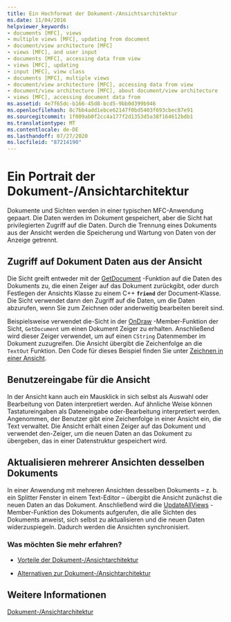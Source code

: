 ```yaml
---
title: Ein Hochformat der Dokument-/Ansichtsarchitektur
ms.date: 11/04/2016
helpviewer_keywords:
- documents [MFC], views
- multiple views [MFC], updating from document
- document/view architecture [MFC]
- views [MFC], and user input
- documents [MFC], accessing data from view
- views [MFC], updating
- input [MFC], view class
- documents [MFC], multiple views
- document/view architecture [MFC], accessing data from view
- document/view architecture [MFC], about document/view architecture
- views [MFC], accessing document data from
ms.assetid: 4e7f65dc-b166-45d8-bcd5-9bb0d399b946
ms.openlocfilehash: 8c7bb4add1ebce62147f0bd5403f693cbec87e91
ms.sourcegitcommit: 1f009ab0f2cc4a177f2d1353d5a38f164612bdb1
ms.translationtype: MT
ms.contentlocale: de-DE
ms.lasthandoff: 07/27/2020
ms.locfileid: "87214190"
---
```

# <a name="a-portrait-of-the-documentview-architecture"></a>Ein Portrait der Dokument-/Ansichtarchitektur

Dokumente und Sichten werden in einer typischen MFC-Anwendung gepaart. Die Daten werden im Dokument gespeichert, aber die Sicht hat privilegierten Zugriff auf die Daten. Durch die Trennung eines Dokuments aus der Ansicht werden die Speicherung und Wartung von Daten von der Anzeige getrennt.

## <a name="gaining-access-to-document-data-from-the-view"></a>Zugriff auf Dokument Daten aus der Ansicht

Die Sicht greift entweder mit der [GetDocument](reference/cview-class.md#getdocument) -Funktion auf die Daten des Dokuments zu, die einen Zeiger auf das Dokument zurückgibt, oder durch Festlegen der Ansichts Klasse zu einem C++ **`friend`** der Document-Klasse. Die Sicht verwendet dann den Zugriff auf die Daten, um die Daten abzurufen, wenn Sie zum Zeichnen oder anderweitig bearbeiten bereit sind.

Beispielsweise verwendet die-Sicht in der [OnDraw](reference/cview-class.md#ondraw) -Member-Funktion der Sicht, `GetDocument` um einen Dokument Zeiger zu erhalten. Anschließend wird dieser Zeiger verwendet, um auf einen `CString` Datenmember im Dokument zuzugreifen. Die Ansicht übergibt die Zeichenfolge an die `TextOut` Funktion. Den Code für dieses Beispiel finden Sie unter [Zeichnen in einer Ansicht](drawing-in-a-view.md).

## <a name="user-input-to-the-view"></a>Benutzereingabe für die Ansicht

In der Ansicht kann auch ein Mausklick in sich selbst als Auswahl oder Bearbeitung von Daten interpretiert werden. Auf ähnliche Weise können Tastatureingaben als Dateneingabe oder-Bearbeitung interpretiert werden. Angenommen, der Benutzer gibt eine Zeichenfolge in einer Ansicht ein, die Text verwaltet. Die Ansicht erhält einen Zeiger auf das Dokument und verwendet den-Zeiger, um die neuen Daten an das Dokument zu übergeben, das in einer Datenstruktur gespeichert wird.

## <a name="updating-multiple-views-of-the-same-document"></a>Aktualisieren mehrerer Ansichten desselben Dokuments

In einer Anwendung mit mehreren Ansichten desselben Dokuments – z. b. ein Splitter Fenster in einem Text-Editor – übergibt die Ansicht zunächst die neuen Daten an das Dokument. Anschließend wird die [UpdateAllViews](reference/cdocument-class.md#updateallviews) -Member-Funktion des Dokuments aufgerufen, die alle Sichten des Dokuments anweist, sich selbst zu aktualisieren und die neuen Daten widerzuspiegeln. Dadurch werden die Ansichten synchronisiert.

### <a name="what-do-you-want-to-know-more-about"></a>Was möchten Sie mehr erfahren?

- [Vorteile der Dokument-/Ansichtarchitektur](advantages-of-the-document-view-architecture.md)

- [Alternativen zur Dokument-/Ansichtarchitektur](alternatives-to-the-document-view-architecture.md)

## <a name="see-also"></a>Weitere Informationen

[Dokument-/Ansichtarchitektur](document-view-architecture.md)
